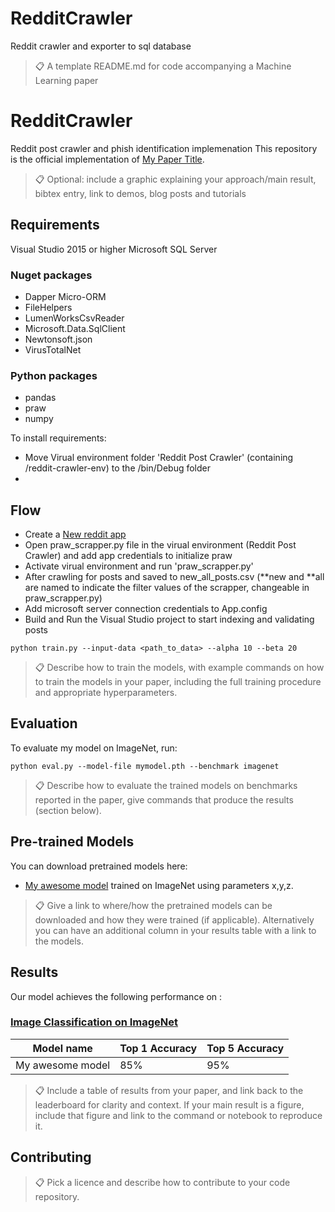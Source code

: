 # RedditCrawler
Reddit crawler and exporter to sql database 


>📋  A template README.md for code accompanying a Machine Learning paper

# RedditCrawler
Reddit post crawler and phish identification implemenation 
This repository is the official implementation of [My Paper Title](https://google.com). 

>📋  Optional: include a graphic explaining your approach/main result, bibtex entry, link to demos, blog posts and tutorials

## Requirements

Visual Studio 2015 or higher
Microsoft SQL Server

### Nuget packages
- Dapper Micro-ORM
- FileHelpers
- LumenWorksCsvReader
- Microsoft.Data.SqlClient
- Newtonsoft.json
- VirusTotalNet

### Python packages
- pandas
- praw
- numpy

To install requirements:

- Move Virual environment folder 'Reddit Post Crawler' (containing /reddit-crawler-env) to the /bin/Debug folder
-


## Flow

- Create a [New reddit app](https://ssl.reddit.com/prefs/apps/)
- Open praw_scrapper.py file in the virual environment (Reddit Post Crawler) and add app credentials to initialize praw
- Activate virual environment and run 'praw_scrapper.py'
- After crawling for posts and saved to new_all_posts.csv (**new and **all are named to indicate the filter values of the scrapper, changeable in praw_scrapper.py)
- Add microsoft server connection credentials to App.config
- Build and Run the Visual Studio project to start indexing and validating posts   

```train
python train.py --input-data <path_to_data> --alpha 10 --beta 20
```

>📋  Describe how to train the models, with example commands on how to train the models in your paper, including the full training procedure and appropriate hyperparameters.

## Evaluation

To evaluate my model on ImageNet, run:

```eval
python eval.py --model-file mymodel.pth --benchmark imagenet
```

>📋  Describe how to evaluate the trained models on benchmarks reported in the paper, give commands that produce the results (section below).

## Pre-trained Models

You can download pretrained models here:

- [My awesome model](https://drive.google.com/mymodel.pth) trained on ImageNet using parameters x,y,z. 

>📋  Give a link to where/how the pretrained models can be downloaded and how they were trained (if applicable).  Alternatively you can have an additional column in your results table with a link to the models.

## Results

Our model achieves the following performance on :

### [Image Classification on ImageNet](https://paperswithcode.com/sota/image-classification-on-imagenet)

| Model name         | Top 1 Accuracy  | Top 5 Accuracy |
| ------------------ |---------------- | -------------- |
| My awesome model   |     85%         |      95%       |

>📋  Include a table of results from your paper, and link back to the leaderboard for clarity and context. If your main result is a figure, include that figure and link to the command or notebook to reproduce it. 


## Contributing

>📋  Pick a licence and describe how to contribute to your code repository. 
